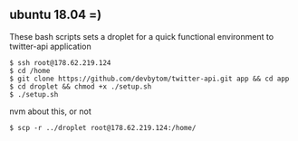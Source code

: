 ## ubuntu 18.04 =)

These bash scripts sets a droplet for a quick functional environment to twitter-api application

```
$ ssh root@178.62.219.124
$ cd /home 
$ git clone https://github.com/devbytom/twitter-api.git app && cd app
$ cd droplet && chmod +x ./setup.sh
$ ./setup.sh
```


nvm about this, or not
```
$ scp -r ../droplet root@178.62.219.124:/home/
```